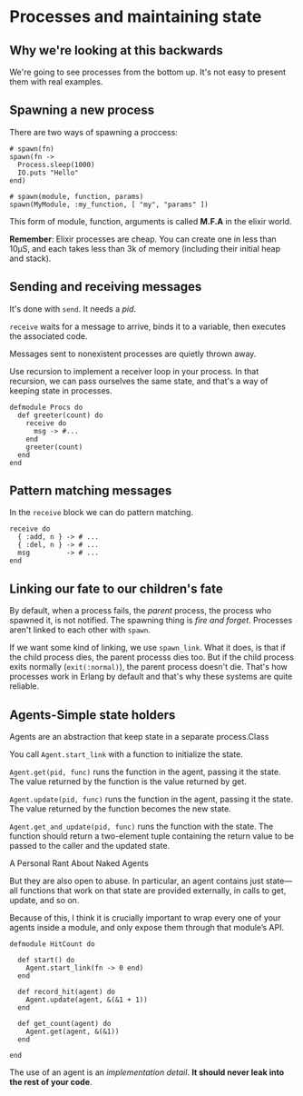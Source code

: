 # Processes and maintaining state

## Why we're looking at this backwards

We're going to see processes from the bottom up. It's not easy to present them with real examples.

## Spawning a new process

There are two ways of spawning a proccess:

```
# spawn(fn)
spawn(fn ->
  Process.sleep(1000)
  IO.puts "Hello"
end)

# spawn(module, function, params)
spawn(MyModule, :my_function, [ "my", "params" ])
```

This form of module, function, arguments is called **M.F.A** in the elixir world.

**Remember**: Elixir processes are cheap. You can create one in less than 10µS, and each takes less than 3k of memory (including their initial heap and stack).

## Sending and receiving messages

It's done with `send`. It needs a *pid*.

`receive` waits for a message to arrive, binds it to a variable, then executes the associated code.

Messages sent to nonexistent processes are quietly thrown away.

Use recursion to implement a receiver loop in your process. In that recursion, we can pass ourselves the same state, and that's a way of keeping state in processes.

```
defmodule Procs do
  def greeter(count) do
    receive do
      msg -> #...
    end
    greeter(count)
  end
end
```

## Pattern matching messages

In the `receive` block we can do pattern matching.

```
receive do
  { :add, n } -> # ...
  { :del, n } -> # ...
  msg         -> # ...
end
```

## Linking our fate to our children's fate

By default, when a process fails, the *parent* process, the process who spawned it, is not notified. The spawning thing is *fire and forget*. Processes aren't linked to each other with `spawn`.

If we want some kind of linking, we use `spawn_link`. What it does, is that if the child process dies, the parent processs dies too.  But if the child process exits normally (`exit(:normal)`), the parent process doesn't die. That's how processes work in Erlang by default and that's why these systems are quite reliable.

## Agents-Simple state holders

Agents are an abstraction that keep state in a separate process.Class

You call `Agent.start_link` with a function to initialize the state.

`Agent.get(pid, func)` runs the function in the agent, passing it the state. The value returned by the function is the value returned by get.

`Agent.update(pid, func)` runs the function in the agent, passing it the state. The value returned by the function becomes the new state.

`Agent.get_and_update(pid, func)` runs the function with the state. The function should return a two-element tuple containing the return value to be passed to the caller and the updated state.

A Personal Rant About Naked Agents

But they are also open to abuse. In particular, an agent contains just state—all functions that work on that state are provided externally, in calls to get, update, and so on.

Because of this, I think it is crucially important to wrap every one of your agents inside a module, and only expose them through that module’s API.

```
defmodule HitCount do

  def start() do
    Agent.start_link(fn -> 0 end)
  end

  def record_hit(agent) do
    Agent.update(agent, &(&1 + 1))
  end

  def get_count(agent) do
    Agent.get(agent, &(&1))
  end

end
```

The use of an agent is an *implementation detail*. **It should never leak into the rest of your code**.

